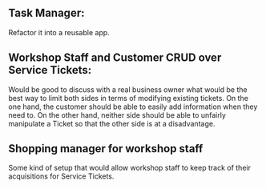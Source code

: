 ## Task Manager:

Refactor it into a reusable app.

## Workshop Staff and Customer CRUD over Service Tickets:

Would be good to discuss with a real business owner what would be the best
way to limit both sides in terms of modifying existing tickets. On the
one hand, the customer should be able to easily add information when they
need to. On the other hand, neither side should be able to unfairly
manipulate a Ticket so that the other side is at a disadvantage.

## Shopping manager for workshop staff

Some kind of setup that would allow workshop staff to keep track of
their acquisitions for Service Tickets.
